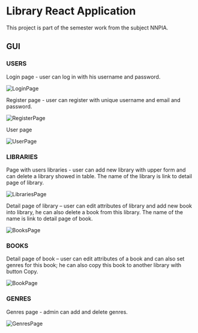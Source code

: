 # Library React Application

This project is part of the semester work from the subject NNPIA.

## GUI

### USERS

Login page - user can log in with his username and password.

![LoginPage](../docu_images/login_page.png)

Register page - user can register with unique username and email and password.

![RegisterPage](../docu_images/register_page.png)

User page

![UserPage](../docu_images/user_page.png)

### LIBRARIES

Page with users libraries - user can add new library with upper form and can delete a library showed in table. 
The name of the library is link to detail page of library.

![LibrariesPage](../docu_images/libraries_page.png)

Detail page of library – user can edit attributes of library and add new book into library, he can also delete a book from this library. 
The name of the name is link to detail page of book.

![BooksPage](../docu_images/books_page.png)

### BOOKS

Detail page of book – user can edit attributes of a book and can also set genres for this book; he can also copy this book to another library with button Copy.

![BookPage](../docu_images/book_page.png)

### GENRES

Genres page - admin can add and delete genres.

![GenresPage](../docu_images/genre_page.png)